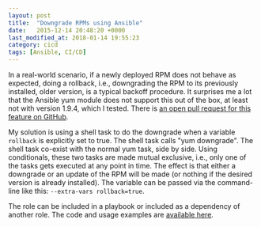 ```yaml
---
layout: post
title:  "Downgrade RPMs using Ansible"
date:   2015-12-14 20:48:20 +0000
last_modified_at: 2018-01-14 19:55:23
category: cicd
tags: [Ansible, CI/CD]
---
```


In a real-world scenario, if a newly deployed RPM does not behave as expected,
doing a rollback, i.e., downgrading the RPM to its previously installed, older
version, is a typical backoff procedure. It surprises me a lot that the Ansible
yum module does not support this out of the box, at least not with version
1.9.4, which I tested. There is [an open pull request for this feature on
GitHub](https://github.com/ansible/ansible-modules-core/pull/2744).

My solution is using a shell task to do the downgrade when a variable
`rollback` is explicitly set to true. The shell task calls "yum downgrade". The
shell task co-exist with the normal yum task, side by side. Using conditionals,
these two tasks are made mutual exclusive, i.e., only one of the tasks gets
executed at any point in time. The effect is that either a downgrade or an
update of the RPM will be made (or nothing if the desired version is already
installed). The variable can be passed via the command-line like this:
`--extra-vars rollback=true`.

The role can be included in a playbook or included as a dependency of another
role. The code and usage examples are [available
here](https://github.com/ouyi/ansible_yum_updown). 
